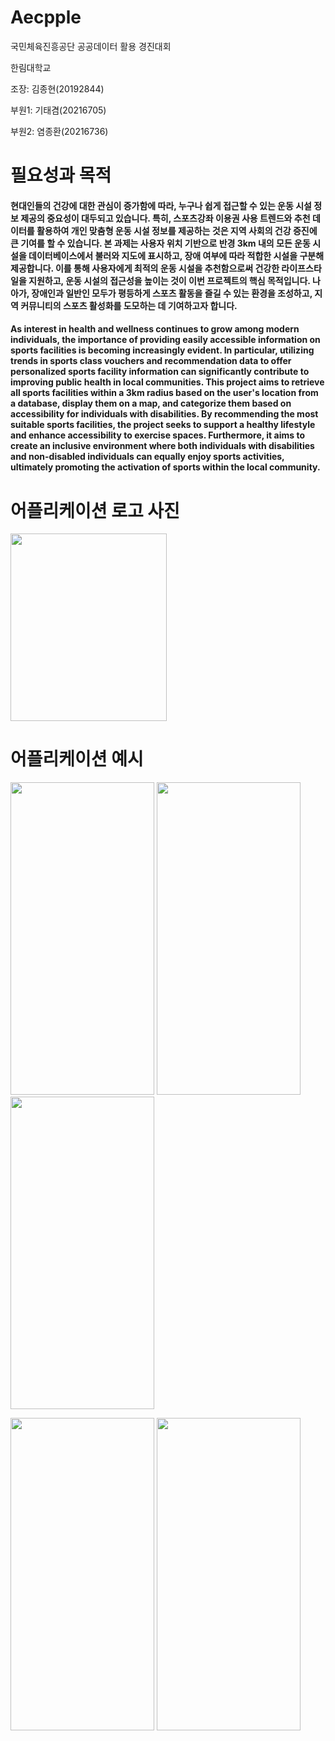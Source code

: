 # Aecpple

국민체육진흥공단 공공데이터 활용 경진대회

한림대학교
  
  조장: 김종현(20192844)
  
  부원1: 기태겸(20216705)

  부원2: 염종환(20216736)

# 필요성과 목적

#### 현대인들의 건강에 대한 관심이 증가함에 따라, 누구나 쉽게 접근할 수 있는 운동 시설 정보 제공의 중요성이 대두되고 있습니다. 특히, 스포츠강좌 이용권 사용 트렌드와 추천 데이터를 활용하여 개인 맞춤형 운동 시설 정보를 제공하는 것은 지역 사회의 건강 증진에 큰 기여를 할 수 있습니다. 본 과제는 사용자 위치 기반으로 반경 3km 내의 모든 운동 시설을 데이터베이스에서 불러와 지도에 표시하고, 장애 여부에 따라 적합한 시설을 구분해 제공합니다. 이를 통해 사용자에게 최적의 운동 시설을 추천함으로써 건강한 라이프스타일을 지원하고, 운동 시설의 접근성을 높이는 것이 이번 프로젝트의 핵심 목적입니다. 나아가, 장애인과 일반인 모두가 평등하게 스포츠 활동을 즐길 수 있는 환경을 조성하고, 지역 커뮤니티의 스포츠 활성화를 도모하는 데 기여하고자 합니다.


#### As interest in health and wellness continues to grow among modern individuals, the importance of providing easily accessible information on sports facilities is becoming increasingly evident. In particular, utilizing trends in sports class vouchers and recommendation data to offer personalized sports facility information can significantly contribute to improving public health in local communities. This project aims to retrieve all sports facilities within a 3km radius based on the user's location from a database, display them on a map, and categorize them based on accessibility for individuals with disabilities. By recommending the most suitable sports facilities, the project seeks to support a healthy lifestyle and enhance accessibility to exercise spaces. Furthermore, it aims to create an inclusive environment where both individuals with disabilities and non-disabled individuals can equally enjoy sports activities, ultimately promoting the activation of sports within the local community.


# 어플리케이션 로고 사진

  <img src="https://github.com/user-attachments/assets/f84e491c-695a-4662-8a5c-c1aaaf4aac11"  width="250" height="300"/>


# 어플리케이션 예시

<img src="https://github.com/user-attachments/assets/0ee3f82c-ac8b-499e-b76f-1bece611c637"  width="230" height="500"/> <img src="https://github.com/user-attachments/assets/26eb9481-b1eb-49a9-a3e4-46e2dd02c4df"  width="230" height="500"/> <img src="https://github.com/user-attachments/assets/1d881218-69e6-40a4-b338-60842c731fda"  width="230" height="500"/>

<img src="https://github.com/user-attachments/assets/b06f5e81-483c-4a3c-8b24-fb2fea243a9b"  width="230" height="500"/> <img src="https://github.com/user-attachments/assets/f041116d-adc8-4303-bf17-720064f2cbbb"  width="230" height="500"/> 
